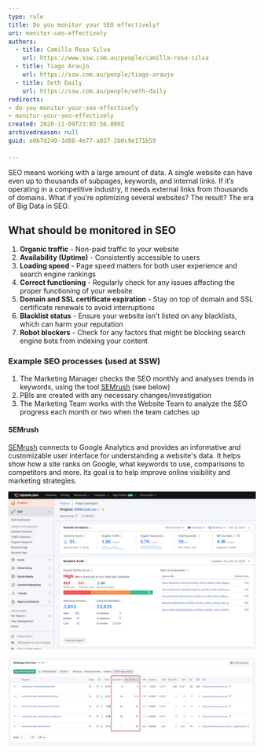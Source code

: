 ```yaml
---
type: rule
title: Do you monitor your SEO effectively?
uri: monitor-seo-effectively
authors:
  - title: Camilla Rosa Silva
    url: https://www.ssw.com.au/people/camilla-rosa-silva
  - title: Tiago Araujo
    url: https://ssw.com.au/people/tiago-araujo
  - title: Seth Daily
    url: https://ssw.com.au/people/seth-daily
redirects:
- do-you-monitor-your-seo-effectively
- monitor-your-seo-effectively
created: 2020-11-09T23:03:56.000Z
archivedreason: null
guid: e0b7d249-3d88-4e77-a037-2b0c9e171b59

---
```


SEO means working with a large amount of data. A single website can have even up to thousands of subpages, keywords, and internal links. If it’s operating in a competitive industry, it needs external links from thousands of domains. What if you’re optimizing several websites? The result? The era of Big Data in SEO.

<!--endintro-->

## What should be monitored in SEO

1. **Organic traffic** - Non-paid traffic to your website
2. **Availability (Uptime)** - Consistently accessible to users
3. **Loading speed** - Page speed matters for both user experience and search engine rankings
4. **Correct functioning** - Regularly check for any issues affecting the proper functioning of your website
5. **Domain and SSL certificate expiration** - Stay on top of domain and SSL certificate renewals to avoid interruptions
6. **Blacklist status** - Ensure your website isn't listed on any blacklists, which can harm your reputation
7. **Robot blockers** - Check for any factors that might be blocking search engine bots from indexing your content

### Example SEO processes (used at SSW)

1. The Marketing Manager checks the SEO monthly and analyses trends in keywords, using the tool [SEMrush](https://www.semrush.com/) (see below)
2. PBIs are created with any necessary changes/investigation
3. The Marketing Team works with the Website Team to analyze the SEO progress each month or two when the team catches up

#### SEMrush

[SEMrush](semrush.com) connects to Google Analytics and provides an informative and customizable user interface for understanding a website's data. It helps show how a site ranks on Google, what keywords to use, comparisons to competitors and more. Its goal is to help improve online visibility and marketing strategies.

![Figure: SEMrush dashboard shows information we can use to improve our website](semrush1.jpg)

![Figure: Easy to understand under what search term our website ranks good/bad](semrush2.jpg)
